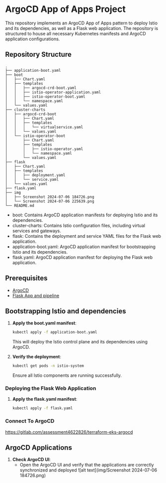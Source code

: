 # ArgoCD App of Apps Project

This repository implements an ArgoCD App of Apps pattern to deploy Istio and its dependencies, as well as a Flask web application. The repository is structured to house all necessary Kubernetes manifests and ArgoCD application configurations.

## Repository Structure

```
.
├── application-boot.yaml
├── boot
│   ├── Chart.yaml
│   ├── templates
│   │   ├── argocd-crd-boot.yaml
│   │   ├── istio-operator-application.yaml
│   │   ├── istio-operator-boot.yaml
│   │   └── namespace.yaml
│   └── values.yaml
├── cluster-charts
│   ├── argocd-crd-boot
│   │   ├── Chart.yaml
│   │   ├── templates
│   │   │   └── virtualservice.yaml
│   │   └── values.yaml
│   └── istio-operator-boot
│       ├── Chart.yaml
│       ├── templates
│       │   ├── istio-operator.yaml
│       │   └── namespace.yaml
│       └── values.yaml
├── flask
│   ├── Chart.yaml
│   ├── templates
│   │   ├── deployment.yaml
│   │   └── service.yaml
│   └── values.yaml
├── flask.yaml
├── img
│   ├── Screenshot 2024-07-06 184726.png
│   └── Screenshot 2024-07-06 225639.png
└── README.md
```

- boot: Contains ArgoCD application manifests for deploying Istio and its dependencies.
- cluster-charts: Contains Istio configuration files, including virtual services and gateways.
- flask: Contains the deployment and service YAML files for the Flask web application.
- application-boot.yaml: ArgoCD application manifest for bootstrapping Istio and its dependencies.
- flask.yaml: ArgoCD application manifest for deploying the Flask web application.

## Prerequisites

- [ArgoCD](https://gitlab.com/assessment4622826/terraform-eks-argocd.git)
- [Flask App and pipeline](https://gitlab.com/assessment4622826/hello_world_app.git)

## Bootstrapping Istio and dependencies

1. **Apply the boot.yaml manifest**:

    ```sh
    kubectl apply -f application-boot.yaml
    ```

    This will deploy the Istio control plane and its dependencies using ArgoCD.

2. **Verify the deployment**:

    ```sh
    kubectl get pods -n istio-system
    ```

    Ensure all Istio components are running successfully.

### Deploying the Flask Web Application

1. **Apply the flask.yaml manifest**:

    ```sh
    kubectl apply -f flask.yaml
    ```
### Connect To ArgoCD

https://gitlab.com/assessment4622826/terraform-eks-argocd

## ArgoCD Applications

1. **Check ArgoCD UI**:
    - Open the ArgoCD UI and verify that the applications are correctly synchronized and deployed
    ![alt text](img/Screenshot 2024-07-06 184726.png)
